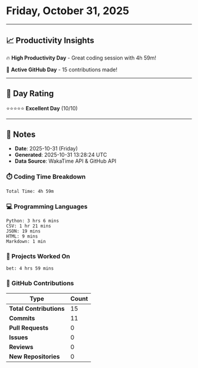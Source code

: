 # Friday, October 31, 2025

---

## 📈 Productivity Insights

🔥 **High Productivity Day** - Great coding session with 4h 59m!

🚀 **Active GitHub Day** - 15 contributions made!

---

## 🎯 Day Rating

⭐⭐⭐⭐⭐ **Excellent Day** (10/10)

---

## 📝 Notes

- **Date**: 2025-10-31 (Friday)
- **Generated**: 2025-10-31 13:28:24 UTC
- **Data Source**: WakaTime API & GitHub API


### ⏱️ Coding Time Breakdown

```
Total Time: 4h 59m
```

### 💻 Programming Languages

```
Python: 3 hrs 6 mins
CSV: 1 hr 21 mins
JSON: 19 mins
HTML: 9 mins
Markdown: 1 min
```

### 📂 Projects Worked On

```
bet: 4 hrs 59 mins

```


### 🐙 GitHub Contributions

| Type | Count |
|------|-------|
| **Total Contributions** | 15 |
| **Commits** | 11 |
| **Pull Requests** | 0 |
| **Issues** | 0 |
| **Reviews** | 0 |
| **New Repositories** | 0 |

